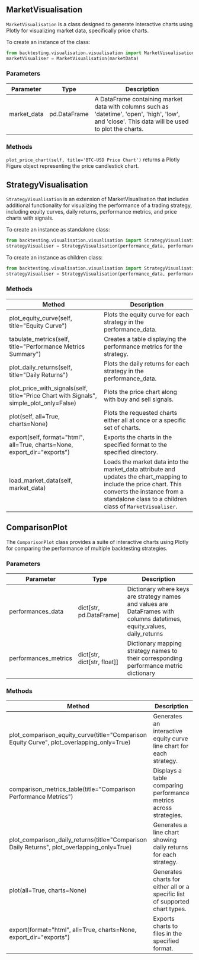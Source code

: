 ## MarketVisualisation

`MarketVisualisation` is a class designed to generate interactive charts using Plotly for visualizing market data, specifically price charts.

To create an instance of the class:

```python
from backtesting.visualisation.visualisation import MarketVisualisation
marketVisualiser = MarketVisualisation(marketData)
```

### Parameters

| Parameter   | Type         | Description                                                                                                                                        |
| ----------- | ------------ | -------------------------------------------------------------------------------------------------------------------------------------------------- |
| market_data | pd.DataFrame | A DataFrame containing market data with columns such as 'datetime', 'open', 'high', 'low', and 'close'. This data will be used to plot the charts. |

### Methods

`plot_price_chart(self, title='BTC-USD Price Chart')` returns a Plotly Figure object representing the price candlestick chart.

## StrategyVisualisation

`StrategyVisualisation` is an extension of MarketVisualisation that includes additional functionality for visualizing the performance of a trading strategy, including equity curves, daily returns, performance metrics, and price charts with signals.

To create an instance as standalone class:

```python
from backtesting.visualisation.visualisation import StrategyVisualisation
strategyVisualiser = StrategyVisualisation(performance_data, performance_metrics)
```

To create an instance as children class:

```python
from backtesting.visualisation.visualisation import StrategyVisualisation
strategyVisualiser = StrategyVisualisation(performance_data, performance_metrics, market_data)
```

### Methods

| Method                                                                                  | Description                                                                                                                                                                                                  |
| --------------------------------------------------------------------------------------- | ------------------------------------------------------------------------------------------------------------------------------------------------------------------------------------------------------------ |
| plot_equity_curve(self, title="Equity Curve")                                           | Plots the equity curve for each strategy in the performance_data.                                                                                                                                            |
| tabulate_metrics(self, title="Performance Metrics Summary")                             | Creates a table displaying the performance metrics for the strategy.                                                                                                                                         |
| plot_daily_returns(self, title="Daily Returns")                                         | Plots the daily returns for each strategy in the performance_data.                                                                                                                                           |
| plot_price_with_signals(self, title="Price Chart with Signals", simple_plot_only=False) | Plots the price chart along with buy and sell signals.                                                                                                                                                       |
| plot(self, all=True, charts=None)                                                       | Plots the requested charts either all at once or a specific set of charts.                                                                                                                                   |
| export(self, format="html", all=True, charts=None, export_dir="exports")                | Exports the charts in the specified format to the specified directory.                                                                                                                                       |
| load_market_data(self, market_data)                                                     | Loads the market data into the market_data attribute and updates the chart_mapping to include the price chart. This converts the instance from a standalone class to a children class of `MarketVisualiser`. |

## ComparisonPlot

The `ComparisonPlot` class provides a suite of interactive charts using Plotly for comparing the performance of multiple backtesting strategies.

### Parameters

| Parameter            | Type                        | Description                                                                                                             |
| -------------------- | --------------------------- | ----------------------------------------------------------------------------------------------------------------------- |
| performances_data    | dict[str, pd.DataFrame]     | Dictionary where keys are strategy names and values are DataFrames with columns datetimes, equity_values, daily_returns |
| performances_metrics | dict[str, dict[str, float]] | Dictionary mapping strategy names to their corresponding performance metric dictionary                                  |

### Methods

| Method                                                                                      | Description                                                                  |
| ------------------------------------------------------------------------------------------- | ---------------------------------------------------------------------------- |
| plot_comparison_equity_curve(title="Comparison Equity Curve", plot_overlapping_only=True)   | Generates an interactive equity curve line chart for each strategy.          |
| comparison_metrics_table(title="Comparison Performance Metrics")                            | Displays a table comparing performance metrics across strategies.            |
| plot_comparison_daily_returns(title="Comparison Daily Returns", plot_overlapping_only=True) | Generates a line chart showing daily returns for each strategy.              |
| plot(all=True, charts=None)                                                                 | Generates charts for either all or a specific list of supported chart types. |
| export(format="html", all=True, charts=None, export_dir="exports")                          | Exports charts to files in the specified format.                             |
